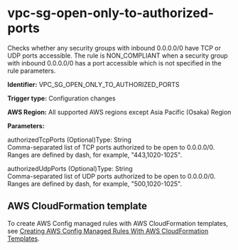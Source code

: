 # vpc\-sg\-open\-only\-to\-authorized\-ports<a name="vpc-sg-open-only-to-authorized-ports"></a>

Checks whether any security groups with inbound 0\.0\.0\.0/0 have TCP or UDP ports accessible\. The rule is NON\_COMPLIANT when a security group with inbound 0\.0\.0\.0/0 has a port accessible which is not specified in the rule parameters\. 

**Identifier:** VPC\_SG\_OPEN\_ONLY\_TO\_AUTHORIZED\_PORTS

**Trigger type:** Configuration changes

**AWS Region:** All supported AWS regions except Asia Pacific \(Osaka\) Region

**Parameters:**

authorizedTcpPorts \(Optional\)Type: String  
 Comma\-separated list of TCP ports authorized to be open to 0\.0\.0\.0/0\. Ranges are defined by dash, for example, "443,1020\-1025"\.

authorizedUdpPorts \(Optional\)Type: String  
 Comma\-separated list of UDP ports authorized to be open to 0\.0\.0\.0/0\. Ranges are defined by dash, for example, "500,1020\-1025"\.

## AWS CloudFormation template<a name="w29aac11c33c17b7d397c15"></a>

To create AWS Config managed rules with AWS CloudFormation templates, see [Creating AWS Config Managed Rules With AWS CloudFormation Templates](aws-config-managed-rules-cloudformation-templates.md)\.